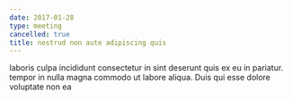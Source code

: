 ```yaml
---
date: 2017-01-28
type: meeting
cancelled: true
title: nostrud non aute adipiscing quis
---
```

laboris culpa incididunt consectetur in sint deserunt quis ex eu in pariatur. tempor in nulla magna commodo ut labore aliqua. Duis qui esse dolore voluptate non ea